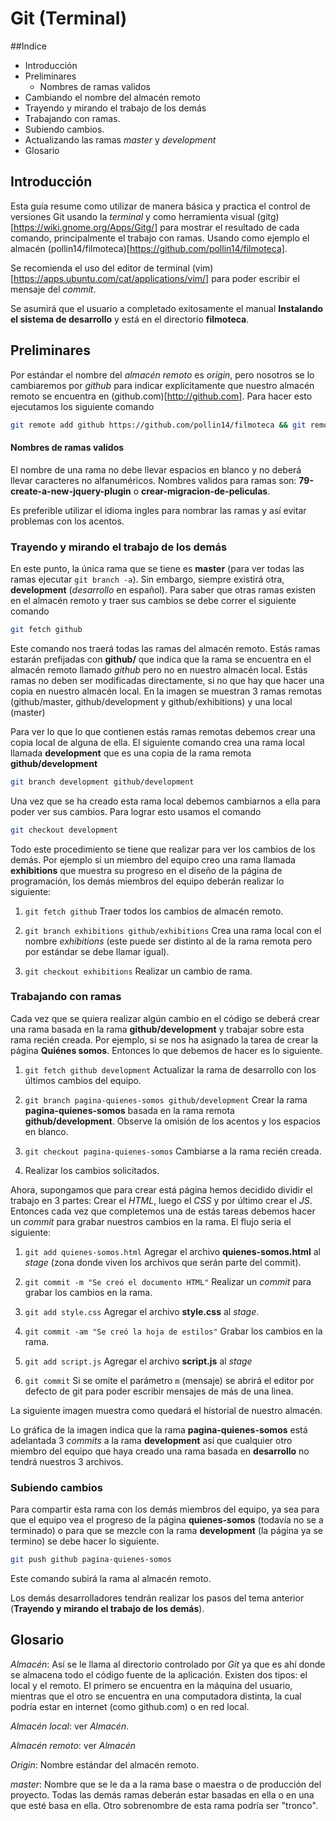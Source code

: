 Git (Terminal)
==============

##Indice

* Introducción
* Preliminares
    * Nombres de ramas validos
* Cambiando el nombre del almacén remoto
* Trayendo y mirando el trabajo de los demás
* Trabajando con ramas.
* Subiendo cambios.
* Actualizando las ramas *master* y *development*
* Glosario


Introducción
------------

Esta guía resume como utilizar de manera básica y practica el control de versiones Git usando la *terminal* y como herramienta visual (gitg)[https://wiki.gnome.org/Apps/Gitg/] para mostrar el resultado de cada comando, principalmente el trabajo con ramas. Usando como ejemplo el almacén (pollin14/filmoteca)[https://github.com/pollin14/filmoteca].

Se recomienda el uso del editor de terminal (vim)[https://apps.ubuntu.com/cat/applications/vim/] para poder escribir el mensaje del *commit*.

Se asumirá que el usuario a completado exitosamente el manual **Instalando el sistema de desarrollo** y está en el directorio **filmoteca**.

Preliminares
------------

Por estándar el nombre del *almacén remoto* es *origin*, pero nosotros se lo cambiaremos por *github* para indicar explícitamente que nuestro almacén remoto se encuentra en (github.com)[http://github.com]. Para hacer esto ejecutamos los siguiente comando

```bash
git remote add github https://github.com/pollin14/filmoteca && git remote remove origin
```

#### Nombres de ramas validos

El nombre de una rama no debe llevar espacios en blanco y no deberá llevar caracteres no alfanuméricos. Nombres validos para ramas son: **79-create-a-new-jquery-plugin** o **crear-migracion-de-peliculas**. 

Es preferible utilizar el idioma ingles para nombrar las ramas y así evitar problemas con los acentos.

### Trayendo y mirando el trabajo de los demás

En este punto, la única rama que se tiene es **master** (para ver todas las ramas ejecutar `git branch -a`). Sin embargo, siempre existirá otra, **development** (*desarrollo* en español). Para saber que otras ramas existen en el almacén remoto y traer sus cambios se debe correr el siguiente comando

```bash
git fetch github
```

Este comando nos traerá todas las ramas del almacén remoto. Estás ramas estarán prefijadas con **github/** que indica que la rama se encuentra en el almacén remoto llamado *github* pero no en nuestro almacén local. Estás ramas no deben ser modificadas directamente, si no que hay que hacer una copia en nuestro almacén local. En la imagen se muestran 3 ramas remotas (github/master, github/development y github/exhibitions) y una local (master)

Para ver lo que lo que contienen estás ramas remotas debemos crear una copia local de alguna de ella. El siguiente comando crea una rama local llamada **development** que es una copia de la rama remota **github/development**

```bash
git branch development github/development
```

Una vez que se ha creado esta rama local debemos cambiarnos a ella para poder ver sus cambios. Para lograr esto usamos el comando

```bash
git checkout development

```

Todo este procedimiento se tiene que realizar para ver los cambios de los demás. Por ejemplo si un miembro del equipo creo una rama llamada **exhibitions** que muestra su progreso en el diseño de la página de programación, los demás miembros del equipo deberán  realizar lo siguiente:

1. `git fetch github` Traer todos los cambios de almacén remoto.

2. `git branch exhibitions github/exhibitions` Crea una rama local con el nombre *exhibitions* (este puede ser distinto al de la rama remota pero por estándar se debe llamar igual).

3. `git checkout exhibitions` Realizar un cambio de rama.


### Trabajando con ramas

Cada vez que se quiera realizar algún cambio en el código se deberá crear una rama basada en la rama **github/development** y trabajar sobre esta rama recién creada. Por ejemplo, si se nos ha asignado la tarea de crear la página **Quiénes somos**. Entonces lo que debemos de hacer es lo siguiente.

1. `git fetch github development` Actualizar la rama de desarrollo con los últimos cambios del equipo.

2. `git branch pagina-quienes-somos github/development` Crear la rama **pagina-quienes-somos** basada en la rama remota **github/development**. Observe la omisión de los acentos y los espacios en blanco.

3. `git checkout pagina-quienes-somos` Cambiarse a la rama recién creada.

4. Realizar los cambios solicitados.

Ahora, supongamos que para crear está página hemos decidido dividir el trabajo en 3 partes: Crear el *HTML*, luego el *CSS* y por último crear el *JS*. Entonces cada vez que completemos una de estás tareas debemos hacer un *commit* para grabar nuestros cambios en la rama. El flujo seria el siguiente:

1. `git add quienes-somos.html` Agregar el archivo **quienes-somos.html** al *stage* (zona donde viven los archivos que serán parte del commit).

2. `git commit -m "Se creó el documento HTML"` Realizar un *commit* para grabar los cambios en la rama.

3. `git add style.css` Agregar el archivo **style.css** al *stage*.

3. `git commit -am "Se creó la hoja de estilos"` Grabar los cambios en la rama.

4. `git add script.js` Agregar el archivo **script.js** al *stage*

5. `git commit` Si se omite el parámetro `m` (mensaje) se abrirá el editor por defecto de git para poder escribir mensajes de más de una linea.

La siguiente imagen muestra como quedará el historial de nuestro almacén.

Lo gráfica de la imagen indica que la rama **pagina-quienes-somos** está adelantada 3 *commits* a la rama **development** así que cualquier otro miembro del equipo que haya creado una rama basada en **desarrollo** no tendrá nuestros 3 archivos.

### Subiendo cambios

Para compartir esta rama con los demás miembros del equipo, ya sea para que el equipo vea el progreso de la página **quienes-somos** (todavía no se a terminado) o para que se mezcle con la rama **development** (la página ya se termino) se debe hacer lo siguiente.

```bash
git push github pagina-quienes-somos
```

Este comando subirá la rama al almacén remoto.

Los demás desarrolladores tendrán realizar los pasos del tema anterior (**Trayendo y mirando el trabajo de los demás**).




Glosario
--------

*Almacén*: Así se le llama al directorio controlado por *Git* ya que es ahí donde se almacena todo el código fuente de la aplicación. Existen dos tipos: el local y el remoto. El primero se encuentra en la máquina del usuario, mientras que el otro se encuentra en una computadora distinta, la cual podría estar en internet (como github.com) o en red local.

*Almacén local*: ver *Almacén*.

*Almacén remoto*: ver *Almacén*

*Origin*: Nombre estándar del almacén remoto.

*master*: Nombre que se le da a la rama base o maestra o de producción del proyecto. Todas las demás ramas deberán estar basadas en ella o en una que esté basa en ella. Otro sobrenombre de esta rama podría ser "tronco".


<link rel="stylesheet" href="http://maxcdn.bootstrapcdn.com/bootstrap/3.2.0/css/bootstrap.min.css"/>